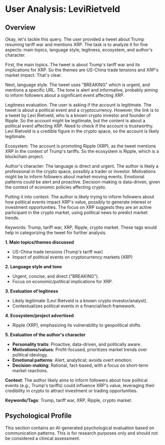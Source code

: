 # User Analysis: LeviRietveld

## Overview

<think>
Okay, let's tackle this query. The user provided a tweet about Trump resuming tariff war and mentions XRP. The task is to analyze it for five aspects: main topics, language style, legitness, ecosystem, and author's character.

First, the main topics. The tweet is about Trump's tariff war and its implications for XRP. So the themes are US-China trade tensions and XRP's market impact. That's clear.

Next, language style. The tweet uses "BREAKING" which is urgent, and mentions a specific URL. The tone is alert and informative, probably aiming to inform followers about a significant event affecting XRP.

Legitness evaluation. The user is asking if the account is legitimate. The tweet is about a political event and a cryptocurrency. However, the link is to a tweet by Levi Rietveld, who is a known crypto investor and founder of Ripple. So the account might be legitimate, but the content is about a political event affecting XRP. Need to check if the account is trustworthy. Levi Rietveld is a credible figure in the crypto space, so the account is likely legitimate.

Ecosystem: The account is promoting Ripple (XRP), as the tweet mentions XRP in the context of Trump's tariffs. So the ecosystem is Ripple, which is a blockchain project.

Author's character: The language is direct and urgent. The author is likely a professional in the crypto space, possibly a trader or investor. Motivations might be to inform followers about market-moving events. Emotional patterns could be alert and proactive. Decision-making is data-driven, given the context of economic policies affecting crypto.

Putting it into context: The author is likely trying to inform followers about how political events impact XRP's value, possibly to generate interest or investment opportunities. The focus on XRP suggests they are an active participant in the crypto market, using political news to predict market trends.

Keywords: Trump, tariff war, XRP, Ripple, crypto market. These tags would help in categorizing the tweet for further analysis.
</think>

**1. Main topics/themes discussed**  
- US-China trade tensions (Trump's tariff war)  
- Impact of political events on cryptocurrency markets (XRP)  

**2. Language style and tone**  
- Urgent, concise, and direct ("BREAKING").  
- Focus on economic/political implications for XRP.  

**3. Evaluation of legitness**  
- Likely legitimate (Levi Rietveld is a known crypto investor/analyst).  
- Contextualizes political events in a financial/tech framework.  

**4. Ecosystem/project advertised**  
- Ripple (XRP), emphasizing its vulnerability to geopolitical shifts.  

**5. Evaluation of the author's character**  
- **Personality traits**: Proactive, data-driven, and politically aware.  
- **Motivations/values**: Profit-focused, prioritizes market trends over political ideology.  
- **Emotional patterns**: Alert, analytical; avoids overt emotion.  
- **Decision-making**: Rational, fact-based, with a focus on short-term market reactions.  

**Context**: The author likely aims to inform followers about how political events (e.g., Trump's tariffs) could influence XRP's value, leveraging their credibility in crypto to attract investment or trading opportunities.  

**Keywords/Tags**: Trump, tariff war, XRP, Ripple, crypto market.

## Psychological Profile

This section contains an AI-generated psychological evaluation based on communication patterns. This is for research purposes only and should not be considered a clinical assessment.